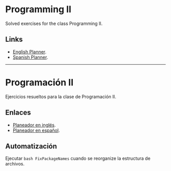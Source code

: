 
# Programming II

Solved exercises for the class Programming II.

## Links

- [English Planner](https://docs.google.com/spreadsheets/d/1qXFiYT6Dqq6whIq-G9dGMLRwa4sE5a3S1qb_ZJIJ_Xc/edit#gid=0).
- [Spanish Planner](https://docs.google.com/spreadsheets/d/1VPYsz411SiMPm03Z_9X83qtcKfL4C7E9iElGhiRomq4/edit#gid=0).
---

# Programación II

Ejercicios resueltos para la clase de Programación II.

## Enlaces

- [Planeador en inglés](https://docs.google.com/spreadsheets/d/1qXFiYT6Dqq6whIq-G9dGMLRwa4sE5a3S1qb_ZJIJ_Xc/edit#gid=0).
- [Planeador en español](https://docs.google.com/spreadsheets/d/1VPYsz411SiMPm03Z_9X83qtcKfL4C7E9iElGhiRomq4/edit#gid=0).

## Automatización

Ejecutar `bash FixPackageNames` cuando se reorganize la estructura de archivos.
